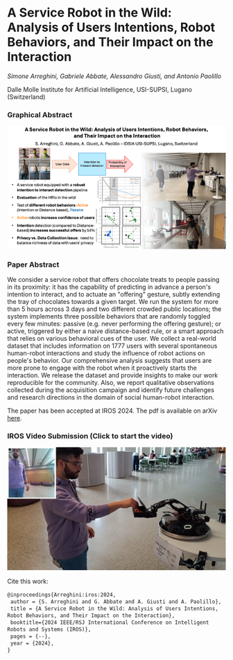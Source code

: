 # A Service Robot in the Wild: Analysis of Users Intentions, Robot Behaviors, and Their Impact on the Interaction

*Simone Arreghini, Gabriele Abbate, Alessandro Giusti, and Antonio Paolillo*

Dalle Molle Institute for Artificial Intelligence, USI-SUPSI, Lugano (Switzerland)

### Graphical Abstract

![image](figures/IROS_2024_Graphical_Abstract.png)

### Paper Abstract

We consider a service robot that offers chocolate treats to people passing in its proximity: it has the capability of predicting in advance a person's intention to interact, and to actuate an "offering" gesture, subtly extending the tray of chocolates towards a given target. We run the system for more than 5 hours across 3 days and two different crowded public locations; the system implements three possible behaviors that are randomly toggled every few minutes: passive (e.g. never performing the offering gesture); or active, triggered by either a naive distance-based rule, or a smart approach that relies on various behavioral cues of the user. We collect a real-world dataset that includes information on 1777 users with several spontaneous human-robot interactions and study the influence of robot actions on people's behavior. Our comprehensive analysis suggests that users are more prone to engage with the robot when it proactively starts the interaction. We release the dataset and provide insights to make our work reproducible for the community. Also, we report qualitative observations collected during the acquisition campaign and identify future challenges and research directions in the domain of social human-robot interaction.

The paper has been accepted at IROS 2024. The pdf is available on arXiv [here](todo).

### IROS Video Submission (Click to start the video)

[![image](figures/snapshot.jpg)](https://youtu.be/NNgbNRxm5V4)

Cite this work:
```
@inproceedings{Arreghini:iros:2024,
 author = {S. Arreghini and G. Abbate and A. Giusti and A. Paolillo},
 title = {A Service Robot in the Wild: Analysis of Users Intentions, Robot Behaviors, and Their Impact on the Interaction},
 booktitle={2024 IEEE/RSJ International Conference on Intelligent Robots and Systems (IROS)}, 
 pages = {--},
 year = {2024},
}
```
